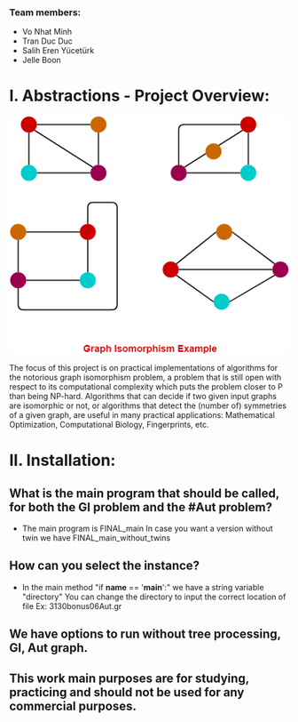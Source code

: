 ### Team members:
- Vo Nhat Minh
- Tran Duc Duc
- Salih Eren Yücetürk
- Jelle Boon

# I. Abstractions - Project Overview:

![Example Background](/Graph-Isomorphism-Example.png)

The focus of this project is on practical implementations of algorithms for the notorious graph isomorphism problem, a problem that is still open with respect to its computational complexity which puts the problem closer to P than being NP-hard. Algorithms that can decide if two given
input graphs are isomorphic or not, or algorithms that detect the (number of) symmetries
of a given graph, are useful in many practical applications: Mathematical Optimization,
Computational Biology, Fingerprints, etc.

# II. Installation:
## What is the main program that should be called, for both the GI problem and the #Aut problem?
  - The main program is FINAL_main
  In case you want a version without twin we have FINAL_main_without_twins

## How can you select the instance?
  - In the main method "if __name__ == '__main__':" we have a string variable "directory"
  You can change the directory to input the correct location of file
  Ex: 3130bonus06Aut.gr

## We have options to run without tree processing, GI, Aut graph.


## This work main purposes are for studying, practicing and should not be used for any commercial purposes.
